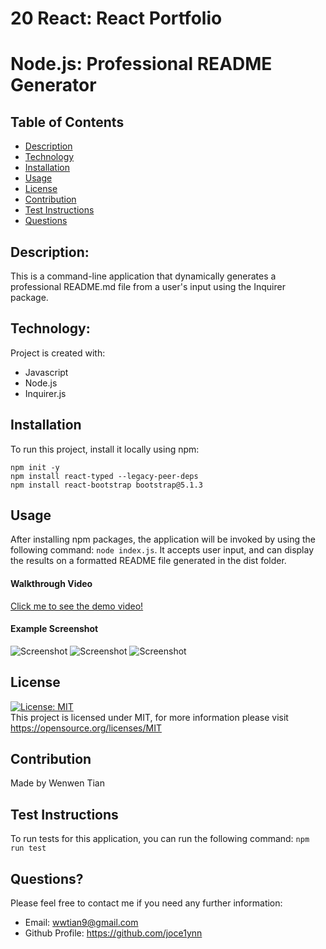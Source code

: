 # 20 React: React Portfolio

# Node.js: Professional README Generator

## Table of Contents

- [Description](#description)
- [Technology](#Technology)
- [Installation](#installation)
- [Usage](#usage)
- [License](#license)
- [Contribution](#contribution)
- [Test Instructions](#test-instructions)
- [Questions](#questions)

## Description:

This is a command-line application that dynamically generates a professional README.md file from a user's input using the Inquirer package.

## Technology:

Project is created with:

- Javascript
- Node.js
- Inquirer.js

## Installation

To run this project, install it locally using npm:

```
npm init -y
npm install react-typed --legacy-peer-deps
npm install react-bootstrap bootstrap@5.1.3
```

## Usage

After installing npm packages, the application will be invoked by using the following command: `node index.js`.
It accepts user input, and can display the results on a formatted README file generated in the dist folder.

#### Walkthrough Video

[Click me to see the demo video!](https://www.awesomescreenshot.com/video/7015399?key=3428a892b1ac4c806df108fb1bf83f03)

#### Example Screenshot

![Screenshot](/assets/images/ET-1.png)
![Screenshot](/assets/images/ET-2.png)
![Screenshot](/assets/images/ET-3.png)

## License

[![License: MIT](https://img.shields.io/badge/License-MIT-yellow.svg)](https://opensource.org/licenses/MIT) <br>
This project is licensed under MIT, for more information please visit https://opensource.org/licenses/MIT

## Contribution

Made by Wenwen Tian

## Test Instructions

To run tests for this application, you can run the following command:
`npm run test`

## Questions?

Please feel free to contact me if you need any further information:

- Email: wwtian9@gmail.com
- Github Profile: https://github.com/joce1ynn

